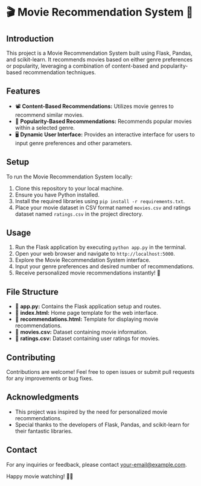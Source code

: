 # 🎬 Movie Recommendation System 🍿

## Introduction
This project is a Movie Recommendation System built using Flask, Pandas, and scikit-learn. It recommends movies based on either genre preferences or popularity, leveraging a combination of content-based and popularity-based recommendation techniques.

## Features
- 📽️ **Content-Based Recommendations:** Utilizes movie genres to recommend similar movies.
- 🌟 **Popularity-Based Recommendations:** Recommends popular movies within a selected genre.
- 🖥️ **Dynamic User Interface:** Provides an interactive interface for users to input genre preferences and other parameters.

## Setup
To run the Movie Recommendation System locally:
1. Clone this repository to your local machine.
2. Ensure you have Python installed.
3. Install the required libraries using `pip install -r requirements.txt`.
4. Place your movie dataset in CSV format named `movies.csv` and ratings dataset named `ratings.csv` in the project directory.

## Usage
1. Run the Flask application by executing `python app.py` in the terminal.
2. Open your web browser and navigate to `http://localhost:5000`.
3. Explore the Movie Recommendation System interface.
4. Input your genre preferences and desired number of recommendations.
5. Receive personalized movie recommendations instantly! 🎉

## File Structure
- 📁 **app.py:** Contains the Flask application setup and routes.
- 📄 **index.html:** Home page template for the web interface.
- 📄 **recommendations.html:** Template for displaying movie recommendations.
- 📄 **movies.csv:** Dataset containing movie information.
- 📄 **ratings.csv:** Dataset containing user ratings for movies.

## Contributing
Contributions are welcome! Feel free to open issues or submit pull requests for any improvements or bug fixes.

## Acknowledgments
- This project was inspired by the need for personalized movie recommendations.
- Special thanks to the developers of Flask, Pandas, and scikit-learn for their fantastic libraries.

## Contact
For any inquiries or feedback, please contact [your-email@example.com](mailto:your-email@example.com).

Happy movie watching! 🎥🌟
